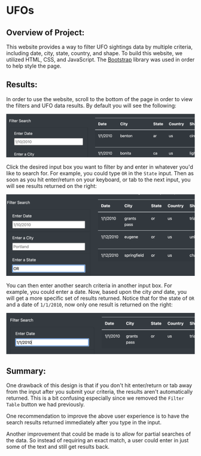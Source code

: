 # UFOs

## Overview of Project:

This website provides a way to filter UFO sightings data by multiple criteria, including date, city, state, country, and shape. To build this website, we utilized HTML, CSS, and JavaScript. The [Bootstrap](https://getbootstrap.com/) library was used in order to help style the page.

## Results:

In order to use the website, scroll to the bottom of the page in order to view the filters and UFO data results. By default you will see the following:

<img src="https://github.com/brown-rox20/UFOs/blob/main/static/images/step_1.png">

Click the desired input box you want to filter by and enter in whatever you'd like to search for. For example, you could type `OR` in the `State` input. Then as soon as you hit enter/return on your keyboard, or tab to the next input, you will see results returned on the right:

<img src="https://github.com/brown-rox20/UFOs/blob/main/static/images/step_2.png">

You can then enter another search criteria in another input box. For example, you could enter a date. Now, based upon the city _and_ date, you will get a more specific set of results returned. Notice that for the state of `OR` and a date of `1/1/2010`, now only one result is returned on the right:

<img src="https://github.com/brown-rox20/UFOs/blob/main/static/images/step_3.png">

## Summary:

One drawback of this design is that if you don't hit enter/return or tab away from the input after you submit your criteria, the results aren't automatically returned. This is a bit confusing especially since we removed the `Filter Table` button we had previously.

One recommendation to improve the above user experience is to have the search results returned immediately after you type in the input.

Another improvement that could be made is to allow for partial searches of the data. So instead of requiring an exact match, a user could enter in just some of the text and still get results back.
